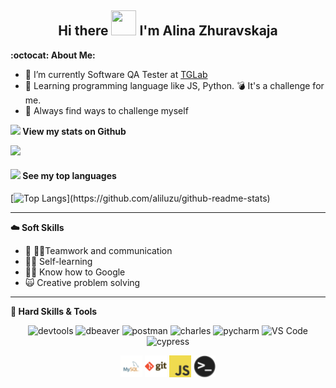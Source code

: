 <h2 align="center">
  Hi there <img src="https://raw.githubusercontent.com/nixin72/nixin72/master/wave.gif" width="40" height="40" />
  I'm Alina Zhuravskaja
 </h2>
 
**:octocat: About Me:**
 - :lady_beetle: I’m currently Software QA Tester at [TGLab](https://tglab.com/)
 - :rocket: Learning programming language like JS, Python. 💣 It's a challenge for me.  
 - 💫 Always find ways to challenge myself
  
**<img src="https://media.giphy.com/media/VgCDAzcKvsR6OM0uWg/giphy.gif" width="50"> View my stats on Github** 

<img src="https://github-readme-stats.vercel.app/api?username=aliluzu&&theme=default &show_icons=true"/> 
 
#### <img src="https://media.giphy.com/media/VgCDAzcKvsR6OM0uWg/giphy.gif" width="50"> See my top languages

[![Top Langs](https://github-readme-stats.vercel.app/api/top-langs/?username=aliluzu&&theme=default&show_icons=true"")](https://github.com/aliluzu/github-readme-stats)

---
 
**☁️ Soft Skills**
- 🐒 🐒🐒Teamwork and communication
- :surfing_woman: Self-learning
- :male_detective: Know how to Google
- :scream_cat: Creative problem solving

---

**🔪 Hard Skills & Tools**
<div align="center">
  <img alt="devtools" width="35px" src="https://user-images.githubusercontent.com/89486551/143319750-2f729405-4b8a-4f73-8e16-b5c7780517fc.png" />
  <img alt="dbeaver" width="35px" src="https://user-images.githubusercontent.com/89486551/143319757-0bbd31ce-7860-447a-9571-504653849d0b.png" />
  <img alt="postman" width="35px" src="https://user-images.githubusercontent.com/2676579/34940598-17cc20f0-f9be-11e7-8c6d-f0190d502d64.png" />
  <img alt="charles" width="35px" src="https://user-images.githubusercontent.com/89486551/143319787-e5eb9aa4-5b57-454f-b903-64282274af76.png" />
  <img alt="pycharm" width="35px" src="https://user-images.githubusercontent.com/89486551/143319814-3645ca4a-c3cc-4958-aa5b-ff27b47d704c.png" />
  <img alt="VS Code" width="35px" src="https://upload.wikimedia.org/wikipedia/commons/thumb/9/9a/Visual_Studio_Code_1.35_icon.svg/2048px-Visual_Studio_Code_1.35_icon.svg.png" />
  <img alt="cypress" width="35px" src="https://miro.medium.com/max/728/0*JAWNOBEDxJLXxHUj.png" />
  
  <code><img height="35" src="https://raw.githubusercontent.com/github/explore/80688e429a7d4ef2fca1e82350fe8e3517d3494d/topics/mysql/mysql.png"></code>
  <code><img height="35" src="https://raw.githubusercontent.com/github/explore/80688e429a7d4ef2fca1e82350fe8e3517d3494d/topics/git/git.png"></code>
  <code><img height="35" src="https://raw.githubusercontent.com/github/explore/80688e429a7d4ef2fca1e82350fe8e3517d3494d/topics/javascript/javascript.png"></code>
  <code><img height="35" src="https://raw.githubusercontent.com/github/explore/80688e429a7d4ef2fca1e82350fe8e3517d3494d/topics/terminal/terminal.png"></code>
</div>
